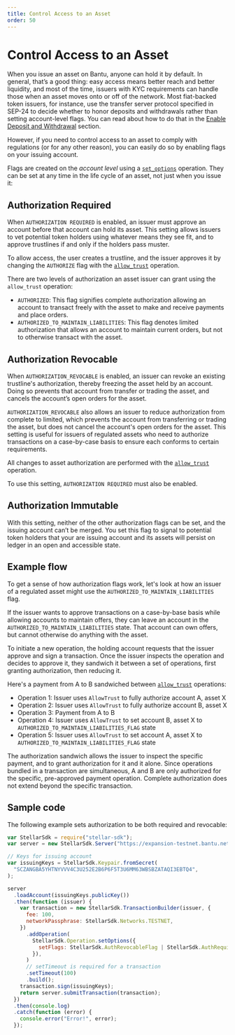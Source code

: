 ```yaml
---
title: Control Access to an Asset
order: 50
---
```


# Control Access to an Asset

When you issue an asset on Bantu, anyone can hold it by default. In general, that’s a good thing: easy access means better reach and better liquidity, and most of the time, issuers with KYC requirements can handle those when an asset moves onto or off of the network. Most fiat-backed token issuers, for instance, use the transfer server protocol specified in SEP-24 to decide whether to honor deposits and withdrawals rather than setting account-level flags. You can read about how to do that in the [Enable Deposit and Withdrawal](../anchoring-assets/enabling-deposit-and-withdrawal/index.md) section.

However, if you need to control access to an asset to comply with regulations \(or for any other reason\), you can easily do so by enabling flags on your issuing account.

Flags are created on the _account level_ using a [`set_options`](../start/list-of-operations.md#set-options) operation. They can be set at any time in the life cycle of an asset, not just when you issue it:

## Authorization Required

When `AUTHORIZATION REQUIRED` is enabled, an issuer must approve an account before that account can hold its asset. This setting allows issuers to vet potential token holders using whatever means they see fit, and to approve trustlines if and only if the holders pass muster.

To allow access, the user creates a trustline, and the issuer approves it by changing the `AUTHORIZE` flag with the [`allow_trust`](../start/list-of-operations.md#allow-trust) operation.

There are two levels of authorization an asset issuer can grant using the `allow_trust` operation:

* `AUTHORIZED`: This flag signifies complete authorization allowing an account to transact freely with the asset to make and receive payments and place orders.
* `AUTHORIZED_TO_MAINTAIN_LIABILITIES`: This flag denotes limited authorization that allows an account to maintain current orders, but not to otherwise transact with the asset.   

## Authorization Revocable

When `AUTHORIZATION_REVOCABLE` is enabled, an issuer can revoke an existing trustline's authorization, thereby freezing the asset held by an account. Doing so prevents that account from transfer or trading the asset, and cancels the account’s open orders for the asset.

`AUTHORIZATION_REVOCABLE` also allows an issuer to reduce authorization from complete to limited, which prevents the account from transferring or trading the asset, but does not cancel the account's open orders for the asset. This setting is useful for issuers of regulated assets who need to authorize transactions on a case-by-case basis to ensure each conforms to certain requirements.

All changes to asset authorization are performed with the [`allow_trust`](../start/list-of-operations.md#allow-trust) operation.

To use this setting, `AUTHORIZATION REQUIRED` must also be enabled.

## Authorization Immutable

With this setting, neither of the other authorization flags can be set, and the issuing account can’t be merged. You set this flag to signal to potential token holders that your are issuing account and its assets will persist on ledger in an open and accessible state.

## Example flow

To get a sense of how authorization flags work, let's look at how an issuer of a regulated asset might use the `AUTHORIZED_TO_MAINTAIN_LIABILITIES` flag.

If the issuer wants to approve transactions on a case-by-base basis while allowing accounts to maintain offers, they can leave an account in the `AUTHORIZED_TO_MAINTAIN_LIABILITIES` state. That account can own offers, but cannot otherwise do anything with the asset.

To initiate a new operation, the holding account requests that the issuer approve and sign a transaction. Once the issuer inspects the operation and decides to approve it, they sandwich it between a set of operations, first granting authorization, then reducing it.

Here's a payment from A to B sandwiched between [`allow_trust`](../start/list-of-operations.md#allow-trust) operations:

* Operation 1: Issuer uses `AllowTrust` to fully authorize account A, asset X
* Operation 2: Issuer uses `AllowTrust` to fully authorize account B, asset X
* Operation 3: Payment from A to B
* Operation 4: Issuer uses `AllowTrust` to set account B, asset X to `AUTHORIZED_TO_MAINTAIN_LIABILITIES_FLAG` state
* Operation 5: Issuer uses `AllowTrust` to set account A, asset X to `AUTHORIZED_TO_MAINTAIN_LIABILITIES_FLAG` state

The authorization sandwich allows the issuer to inspect the specific payment, and to grant authorization for it and it alone. Since operations bundled in a transaction are simultaneous, A and B are only authorized for the specific, pre-approved payment operation. Complete authorization does not extend beyond the specific transaction.

## Sample code

The following example sets authorization to be both required and revocable:

```javascript
var StellarSdk = require("stellar-sdk");
var server = new StellarSdk.Server("https://expansion-testnet.bantu.network");

// Keys for issuing account
var issuingKeys = StellarSdk.Keypair.fromSecret(
  "SCZANGBA5YHTNYVVV4C3U252E2B6P6F5T3U6MM63WBSBZATAQI3EBTQ4",
);

server
  .loadAccount(issuingKeys.publicKey())
  .then(function (issuer) {
    var transaction = new StellarSdk.TransactionBuilder(issuer, {
      fee: 100,
      networkPassphrase: StellarSdk.Networks.TESTNET,
    })
      .addOperation(
        StellarSdk.Operation.setOptions({
          setFlags: StellarSdk.AuthRevocableFlag | StellarSdk.AuthRequiredFlag,
        }),
      )
      // setTimeout is required for a transaction
      .setTimeout(100)
      .build();
    transaction.sign(issuingKeys);
    return server.submitTransaction(transaction);
  })
  .then(console.log)
  .catch(function (error) {
    console.error("Error!", error);
  });
```


